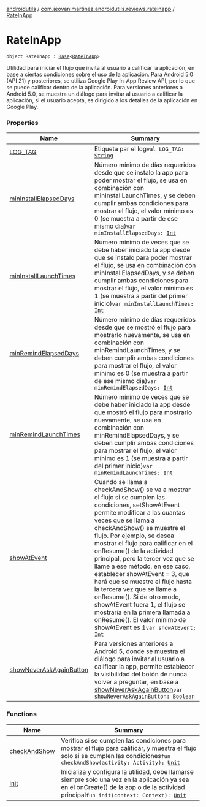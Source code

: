 [androidutils](../../index.md) / [com.jeovanimartinez.androidutils.reviews.rateinapp](../index.md) / [RateInApp](./index.md)

# RateInApp

`object RateInApp : `[`Base`](../../com.jeovanimartinez.androidutils/-base/index.md)`<`[`RateInApp`](./index.md)`>`

Utilidad para iniciar el flujo que invita al usuario a calificar la aplicación, en base a ciertas condiciones sobre el uso de la aplicación.
Para Android 5.0 (API 21) y posteriores, se utiliza Google Play In-App Review API, por lo que se puede calificar dentro de la aplicación.
Para versiones anteriores a Android 5.0, se muestra un diálogo para invitar al usuario a calificar la aplicación, si el usuario acepta, es
dirigido a los detalles de la aplicación en Google Play.

### Properties

| Name | Summary |
|---|---|
| [LOG_TAG](-l-o-g_-t-a-g.md) | Etiqueta par el log`val LOG_TAG: `[`String`](https://kotlinlang.org/api/latest/jvm/stdlib/kotlin/-string/index.html) |
| [minInstallElapsedDays](min-install-elapsed-days.md) | Número mínimo de días requeridos desde que se instalo la app para poder mostrar el flujo, se usa en combinación con minInstallLaunchTimes, y se deben cumplir ambas condiciones para mostrar el flujo, el valor mínimo es 0 (se muestra a partir de ese mismo dia)`var minInstallElapsedDays: `[`Int`](https://kotlinlang.org/api/latest/jvm/stdlib/kotlin/-int/index.html) |
| [minInstallLaunchTimes](min-install-launch-times.md) | Número mínimo de veces que se debe haber iniciado la app desde que se instalo para poder mostrar el flujo, se usa en combinación con minInstallElapsedDays, y se deben cumplir ambas condiciones para mostrar el flujo, el valor mínimo es 1 (se muestra a partir del primer inicio)`var minInstallLaunchTimes: `[`Int`](https://kotlinlang.org/api/latest/jvm/stdlib/kotlin/-int/index.html) |
| [minRemindElapsedDays](min-remind-elapsed-days.md) | Número mínimo de días requeridos desde que se mostró el flujo para mostrarlo nuevamente, se usa en combinación con minRemindLaunchTimes, y se deben cumplir ambas condiciones para mostrar el flujo, el valor mínimo es 0 (se muestra a partir de ese mismo dia)`var minRemindElapsedDays: `[`Int`](https://kotlinlang.org/api/latest/jvm/stdlib/kotlin/-int/index.html) |
| [minRemindLaunchTimes](min-remind-launch-times.md) | Número mínimo de veces que se debe haber iniciado la app desde que mostró el flujo para mostrarlo nuevamente, se usa en combinación con minRemindElapsedDays, y se deben cumplir ambas condiciones para mostrar el flujo, el valor mínimo es 1 (se muestra a partir del primer inicio)`var minRemindLaunchTimes: `[`Int`](https://kotlinlang.org/api/latest/jvm/stdlib/kotlin/-int/index.html) |
| [showAtEvent](show-at-event.md) | Cuando se llama a checkAndShow() se va a mostrar el flujo si se cumplen las condiciones, setShowAtEvent permite modificar a las cuantas veces que se llama a checkAndShow() se muestre el flujo. Por ejemplo, se desea mostrar el flujo para calificar en el onResume() de la actividad principal, pero la tercer vez que se llame a ese método, en ese caso, establecer showAtEvent = 3, que hará que se muestre el flujo hasta la tercera vez que se llame a onResume(). Si de otro modo, showAtEvent fuera 1, el flujo se mostraría en la primera llamada a onResume(). El valor mínimo de showAtEvent es 1`var showAtEvent: `[`Int`](https://kotlinlang.org/api/latest/jvm/stdlib/kotlin/-int/index.html) |
| [showNeverAskAgainButton](show-never-ask-again-button.md) | Para versiones anteriores a Android 5, donde se muestra el diálogo para invitar al usuario a calificar la app, permite establecer la visibilidad del botón de nunca volver a preguntar, en base a [showNeverAskAgainButton](show-never-ask-again-button.md)`var showNeverAskAgainButton: `[`Boolean`](https://kotlinlang.org/api/latest/jvm/stdlib/kotlin/-boolean/index.html) |

### Functions

| Name | Summary |
|---|---|
| [checkAndShow](check-and-show.md) | Verifica si se cumplen las condiciones para mostrar el flujo para calificar, y muestra el flujo solo si se cumplen las condiciones`fun checkAndShow(activity: Activity): `[`Unit`](https://kotlinlang.org/api/latest/jvm/stdlib/kotlin/-unit/index.html) |
| [init](init.md) | Inicializa y configura la utilidad, debe llamarse siempre solo una vez en la aplicación ya sea en el onCreate() de la app o de la actividad principal`fun init(context: Context): `[`Unit`](https://kotlinlang.org/api/latest/jvm/stdlib/kotlin/-unit/index.html) |
